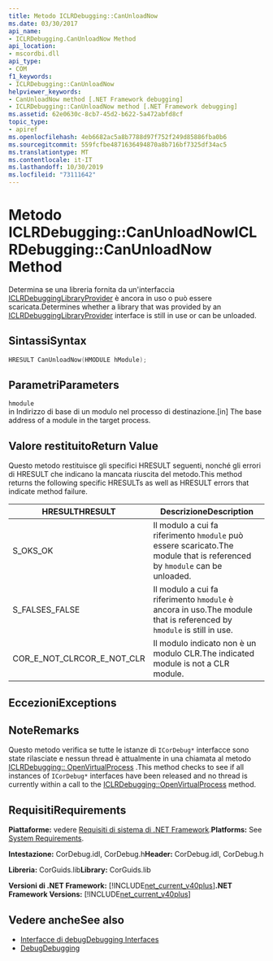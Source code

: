 ```yaml
---
title: Metodo ICLRDebugging::CanUnloadNow
ms.date: 03/30/2017
api_name:
- ICLRDebugging.CanUnloadNow Method
api_location:
- mscordbi.dll
api_type:
- COM
f1_keywords:
- ICLRDebugging::CanUnloadNow
helpviewer_keywords:
- CanUnloadNow method [.NET Framework debugging]
- ICLRDebugging::CanUnloadNow method [.NET Framework debugging]
ms.assetid: 62e0630c-8cb7-45d2-b622-5a472abfd8cf
topic_type:
- apiref
ms.openlocfilehash: 4eb6682ac5a8b7788d97f752f249d85886fba0b6
ms.sourcegitcommit: 559fcfbe4871636494870a8b716bf7325df34ac5
ms.translationtype: MT
ms.contentlocale: it-IT
ms.lasthandoff: 10/30/2019
ms.locfileid: "73111642"
---
```

# <a name="iclrdebuggingcanunloadnow-method"></a><span data-ttu-id="681e0-102">Metodo ICLRDebugging::CanUnloadNow</span><span class="sxs-lookup"><span data-stu-id="681e0-102">ICLRDebugging::CanUnloadNow Method</span></span>
<span data-ttu-id="681e0-103">Determina se una libreria fornita da un'interfaccia [ICLRDebuggingLibraryProvider](../../../../docs/framework/unmanaged-api/debugging/iclrdebugginglibraryprovider-interface.md) è ancora in uso o può essere scaricata.</span><span class="sxs-lookup"><span data-stu-id="681e0-103">Determines whether a library that was provided by an [ICLRDebuggingLibraryProvider](../../../../docs/framework/unmanaged-api/debugging/iclrdebugginglibraryprovider-interface.md) interface is still in use or can be unloaded.</span></span>  
  
## <a name="syntax"></a><span data-ttu-id="681e0-104">Sintassi</span><span class="sxs-lookup"><span data-stu-id="681e0-104">Syntax</span></span>  
  
```cpp  
HRESULT CanUnloadNow(HMODULE hModule);  
```  
  
## <a name="parameters"></a><span data-ttu-id="681e0-105">Parametri</span><span class="sxs-lookup"><span data-stu-id="681e0-105">Parameters</span></span>  
 `hmodule`  
 <span data-ttu-id="681e0-106">in Indirizzo di base di un modulo nel processo di destinazione.</span><span class="sxs-lookup"><span data-stu-id="681e0-106">[in] The base address of a module in the target process.</span></span>  
  
## <a name="return-value"></a><span data-ttu-id="681e0-107">Valore restituito</span><span class="sxs-lookup"><span data-stu-id="681e0-107">Return Value</span></span>  
 <span data-ttu-id="681e0-108">Questo metodo restituisce gli specifici HRESULT seguenti, nonché gli errori di HRESULT che indicano la mancata riuscita del metodo.</span><span class="sxs-lookup"><span data-stu-id="681e0-108">This method returns the following specific HRESULTs as well as HRESULT errors that indicate method failure.</span></span>  
  
|<span data-ttu-id="681e0-109">HRESULT</span><span class="sxs-lookup"><span data-stu-id="681e0-109">HRESULT</span></span>|<span data-ttu-id="681e0-110">Descrizione</span><span class="sxs-lookup"><span data-stu-id="681e0-110">Description</span></span>|  
|-------------|-----------------|  
|<span data-ttu-id="681e0-111">S_OK</span><span class="sxs-lookup"><span data-stu-id="681e0-111">S_OK</span></span>|<span data-ttu-id="681e0-112">Il modulo a cui fa riferimento `hmodule` può essere scaricato.</span><span class="sxs-lookup"><span data-stu-id="681e0-112">The module that is referenced by `hmodule` can be unloaded.</span></span>|  
|<span data-ttu-id="681e0-113">S_FALSE</span><span class="sxs-lookup"><span data-stu-id="681e0-113">S_FALSE</span></span>|<span data-ttu-id="681e0-114">Il modulo a cui fa riferimento `hmodule` è ancora in uso.</span><span class="sxs-lookup"><span data-stu-id="681e0-114">The module that is referenced by `hmodule` is still in use.</span></span>|  
|<span data-ttu-id="681e0-115">COR_E_NOT_CLR</span><span class="sxs-lookup"><span data-stu-id="681e0-115">COR_E_NOT_CLR</span></span>|<span data-ttu-id="681e0-116">Il modulo indicato non è un modulo CLR.</span><span class="sxs-lookup"><span data-stu-id="681e0-116">The indicated module is not a CLR module.</span></span>|  
  
## <a name="exceptions"></a><span data-ttu-id="681e0-117">Eccezioni</span><span class="sxs-lookup"><span data-stu-id="681e0-117">Exceptions</span></span>  
  
## <a name="remarks"></a><span data-ttu-id="681e0-118">Note</span><span class="sxs-lookup"><span data-stu-id="681e0-118">Remarks</span></span>  
 <span data-ttu-id="681e0-119">Questo metodo verifica se tutte le istanze di `ICorDebug*` interfacce sono state rilasciate e nessun thread è attualmente in una chiamata al metodo [ICLRDebugging:: OpenVirtualProcess](../../../../docs/framework/unmanaged-api/debugging/iclrdebugging-openvirtualprocess-method.md) .</span><span class="sxs-lookup"><span data-stu-id="681e0-119">This method checks to see if all instances of `ICorDebug*` interfaces have been released and no thread is currently within a call to the [ICLRDebugging::OpenVirtualProcess](../../../../docs/framework/unmanaged-api/debugging/iclrdebugging-openvirtualprocess-method.md) method.</span></span>  
  
## <a name="requirements"></a><span data-ttu-id="681e0-120">Requisiti</span><span class="sxs-lookup"><span data-stu-id="681e0-120">Requirements</span></span>  
 <span data-ttu-id="681e0-121">**Piattaforme:** vedere [Requisiti di sistema di .NET Framework](../../../../docs/framework/get-started/system-requirements.md).</span><span class="sxs-lookup"><span data-stu-id="681e0-121">**Platforms:** See [System Requirements](../../../../docs/framework/get-started/system-requirements.md).</span></span>  
  
 <span data-ttu-id="681e0-122">**Intestazione:** CorDebug.idl, CorDebug.h</span><span class="sxs-lookup"><span data-stu-id="681e0-122">**Header:** CorDebug.idl, CorDebug.h</span></span>  
  
 <span data-ttu-id="681e0-123">**Libreria:** CorGuids.lib</span><span class="sxs-lookup"><span data-stu-id="681e0-123">**Library:** CorGuids.lib</span></span>  
  
 <span data-ttu-id="681e0-124">**Versioni di .NET Framework:** [!INCLUDE[net_current_v40plus](../../../../includes/net-current-v40plus-md.md)]</span><span class="sxs-lookup"><span data-stu-id="681e0-124">**.NET Framework Versions:** [!INCLUDE[net_current_v40plus](../../../../includes/net-current-v40plus-md.md)]</span></span>  
  
## <a name="see-also"></a><span data-ttu-id="681e0-125">Vedere anche</span><span class="sxs-lookup"><span data-stu-id="681e0-125">See also</span></span>

- [<span data-ttu-id="681e0-126">Interfacce di debug</span><span class="sxs-lookup"><span data-stu-id="681e0-126">Debugging Interfaces</span></span>](../../../../docs/framework/unmanaged-api/debugging/debugging-interfaces.md)
- [<span data-ttu-id="681e0-127">Debug</span><span class="sxs-lookup"><span data-stu-id="681e0-127">Debugging</span></span>](../../../../docs/framework/unmanaged-api/debugging/index.md)
